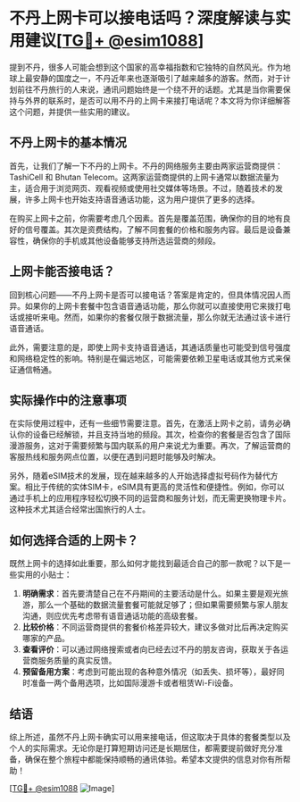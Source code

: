 # 不丹上网卡可以接电话吗？深度解读与实用建议[[TG💪+ @esim1088](https://t.me/s/esim1088)]

提到不丹，很多人可能会想到这个国家的高幸福指数和它独特的自然风光。作为地球上最安静的国度之一，不丹近年来也逐渐吸引了越来越多的游客。然而，对于计划前往不丹旅行的人来说，通讯问题始终是一个绕不开的话题。尤其是当你需要保持与外界的联系时，是否可以用不丹的上网卡来接打电话呢？本文将为你详细解答这个问题，并提供一些实用的建议。

## 不丹上网卡的基本情况

首先，让我们了解一下不丹的上网卡。不丹的网络服务主要由两家运营商提供：TashiCell 和 Bhutan Telecom。这两家运营商提供的上网卡通常以数据流量为主，适合用于浏览网页、观看视频或使用社交媒体等场景。不过，随着技术的发展，许多上网卡也开始支持语音通话功能，这为用户提供了更多的选择。

在购买上网卡之前，你需要考虑几个因素。首先是覆盖范围，确保你的目的地有良好的信号覆盖。其次是资费结构，了解不同套餐的价格和服务内容。最后是设备兼容性，确保你的手机或其他设备能够支持所选运营商的频段。

## 上网卡能否接电话？

回到核心问题——不丹上网卡是否可以接电话？答案是肯定的，但具体情况因人而异。如果你的上网卡套餐中包含语音通话功能，那么你就可以直接使用它来拨打电话或接听来电。然而，如果你的套餐仅限于数据流量，那么你就无法通过该卡进行语音通话。

此外，需要注意的是，即使上网卡支持语音通话，其通话质量也可能受到信号强度和网络稳定性的影响。特别是在偏远地区，可能需要依赖卫星电话或其他方式来保证通信畅通。

## 实际操作中的注意事项

在实际使用过程中，还有一些细节需要注意。首先，在激活上网卡之前，请务必确认你的设备已经解锁，并且支持当地的频段。其次，检查你的套餐是否包含了国际漫游服务，这对于需要频繁与国内联系的用户来说尤为重要。再次，了解运营商的客服热线和服务网点位置，以便在遇到问题时能够及时解决。

另外，随着eSIM技术的发展，现在越来越多的人开始选择虚拟号码作为替代方案。相比于传统的实体SIM卡，eSIM具有更高的灵活性和便捷性。例如，你可以通过手机上的应用程序轻松切换不同的运营商和服务计划，而无需更换物理卡片。这种技术尤其适合经常出国旅行的人士。

## 如何选择合适的上网卡？

既然上网卡的选择如此重要，那么如何才能找到最适合自己的那一款呢？以下是一些实用的小贴士：

1. **明确需求**：首先要清楚自己在不丹期间的主要活动是什么。如果主要是观光旅游，那么一个基础的数据流量套餐可能就足够了；但如果需要频繁与家人朋友沟通，则应优先考虑带有语音通话功能的高级套餐。
2. **比较价格**：不同运营商提供的套餐价格差异较大，建议多做对比后再决定购买哪家的产品。
3. **查看评价**：可以通过网络搜索或者向已经去过不丹的朋友咨询，获取关于各运营商服务质量的真实反馈。
4. **预留备用方案**：考虑到可能出现的各种意外情况（如丢失、损坏等），最好同时准备一两个备用选项，比如国际漫游卡或者租赁Wi-Fi设备。

## 结语

综上所述，虽然不丹上网卡确实可以用来接电话，但这取决于具体的套餐类型以及个人的实际需求。无论你是打算短期访问还是长期居住，都需要提前做好充分准备，确保在整个旅程中都能保持顺畅的通讯体验。希望本文提供的信息对你有所帮助！

[[TG💪+ @esim1088](https://t.me/s/esim1088) ![Image](https://i.postimg.cc/4NQfJmqS/Snipaste-2025-05-13-00-14-12.png)]